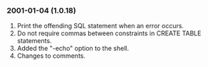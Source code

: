 ### 2001\-01\-04 (1\.0\.18\)

1. Print the offending SQL statement when an error occurs.
2. Do not require commas between constraints in CREATE TABLE statements.
3. Added the "\-echo" option to the shell.
4. Changes to comments.




